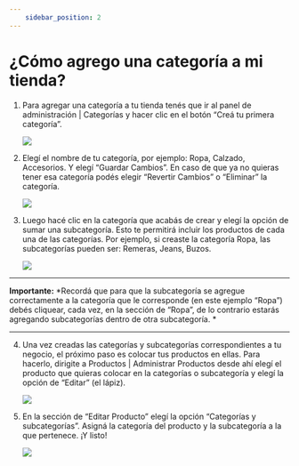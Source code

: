 ```yaml
---
    sidebar_position: 2
---
```



# ¿Cómo agrego una categoría a mi tienda?

1. Para agregar una categoría a tu tienda tenés que ir al panel de administración | Categorías y hacer clic en el botón “Creá tu primera categoría”.

    ![](/Fotos/Productos/CategorizaProductos/Categorizatusproductos.jpg)

    

2. Elegí el nombre de tu categoría, por ejemplo: Ropa, Calzado, Accesorios. Y elegí “Guardar Cambios”. En caso de que ya no quieras tener esa categoría podés elegir “Revertir Cambios” o “Eliminar” la categoría.

    ![](/Fotos/Productos/CategorizaProductos/Categorizatusproductos2.jpg)



3. Luego hacé clic en la categoría que acabás de crear y elegí la opción de sumar una subcategoría. Esto te permitirá incluir los productos de cada una de las categorías. Por ejemplo, si creaste la categoría Ropa, las subcategorías pueden ser: Remeras, Jeans, Buzos. 

    ![](/Fotos/Productos/CategorizaProductos/Categorizatusproductos3.jpg)

-----------------------------------------------------------------------------------------------------------------------------------------
**Importante:** *Recordá que para que la subcategoría se agregue correctamente a la categoría que le corresponde (en este ejemplo “Ropa”) debés cliquear, cada vez, en la sección de “Ropa”, de lo contrario estarás agregando subcategorías dentro de otra subcategoría. *

-----------------------------------------------------------------------------------------------------------------------------------------



4. Una vez creadas las categorías y subcategorías correspondientes a tu negocio, el próximo paso es colocar tus productos en ellas. Para hacerlo, dirigite a Productos | Administrar Productos desde ahí elegí el producto que quieras colocar en la categorías o subcategoría y elegí la opción de “Editar” (el lápiz). 

    ![](/Fotos/Productos/CategorizaProductos/Categorizatusproductos4.jpg)



5. En la sección de “Editar Producto” elegí la opción “Categorías y subcategorías”. Asigná la categoría del producto y la subcategoría a la que pertenece. ¡Y listo!

    ![](/Fotos/Productos/CategorizaProductos/Categorizatusproductos5.jpg)




